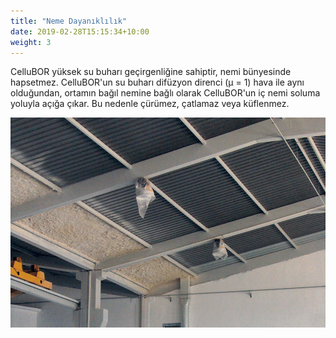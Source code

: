 ```yaml
---
title: "Neme Dayanıklılık"
date: 2019-02-28T15:15:34+10:00
weight: 3
---
```


CelluBOR yüksek su buharı geçirgenliğine sahiptir, nemi bünyesinde hapsetmez. CelluBOR'un su buharı difüzyon direnci (μ = 1) hava ile aynı olduğundan, ortamın bağıl nemine bağlı olarak CelluBOR'un iç nemi soluma yoluyla açığa çıkar. Bu nedenle çürümez, çatlamaz veya küflenmez.

![Neme Dayanıklılık](/images/services/neme_dayaniklilik.jpg)